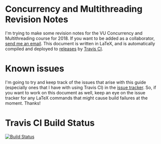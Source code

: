 # Concurrency and Multithreading Revision Notes

I'm trying to make some revision notes for the VU Concurrency and Multithreading course for 2018. If you want to be added as a collaborator, [send me an email](mailto:github-contact@jacobsburley.com). This document is written in LaTeX, and is automatically compiled and deployed to [releases](https://github.com/jc0b/Concurrency-Multithreading-Summary/releases) by [Travis CI](http://travis-ci.org).

# Known issues
I'm going to try and keep track of the issues that arise with this guide (especially ones that I have with using Travis CI) in the [issue tracker](https://github.com/jc0b/Concurrency-Multithreading-Summary/issues). So, if you want to work on this document as well, keep an eye on the issue tracker for any LaTeX commands that might cause build failures at the moment.
Thanks!

# Travis CI Build Status
[![Build Status](https://travis-ci.org/jc0b/Concurrency-Multithreading-Summary.svg?branch=master)](https://travis-ci.org/jc0b/Concurrency-Multithreading-Summary)

